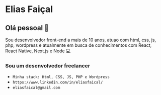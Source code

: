 # Elias Faiçal

## Olá pessoal 👋
Sou desenvolvedor front-end a mais de 10 anos, atuao com html, css, js, php, wordpress e atualmente em busca de conhecimentos com React, React Native, Next.js e Node :computer:

### Sou um desenvolvedor freelancer
- `Minha stack: Html, CSS, JS, PHP e Wordpress`
- `https://www.linkedin.com/in/eliasfaical/`
- `eliasfaical@gmail.com`
